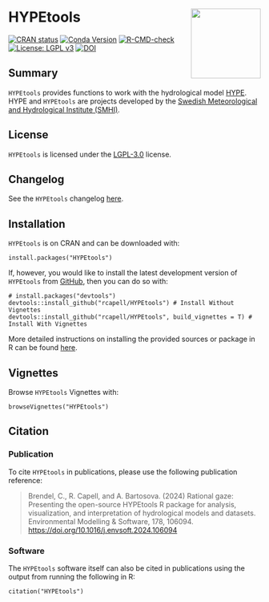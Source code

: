 # HYPEtools <a href='https://github.com/rcapell/HYPEtools'><img src="man/figures/logo.png" align="right" height="139"/></a>

<!-- badges: start -->
[![CRAN status](https://www.r-pkg.org/badges/version/HYPEtools)](https://CRAN.R-project.org/package=HYPEtools)
[![Conda Version](https://img.shields.io/conda/vn/conda-forge/r-hypetools.svg)](https://anaconda.org/conda-forge/r-hypetools)
[![R-CMD-check](https://github.com/rcapell/HYPEtools/actions/workflows/R-CMD-check.yaml/badge.svg)](https://github.com/rcapell/HYPEtools/actions/workflows/R-CMD-check.yaml)
[![License: LGPL v3](https://img.shields.io/badge/License-LGPL_v3-blue.svg)](https://www.gnu.org/licenses/lgpl-3.0)
[![DOI](https://zenodo.org/badge/DOI/10.5281/zenodo.7627955.svg)](https://doi.org/10.5281/zenodo.7627955)
<!-- badges: end -->

## Summary

`HYPEtools` provides functions to work with the hydrological model [HYPE](https://hypeweb.smhi.se/model-water/). HYPE and `HYPEtools` are projects developed by the [Swedish Meteorological and Hydrological Institute (SMHI)](https://www.smhi.se/en).

## License

`HYPEtools` is licensed under the [LGPL-3.0](https://www.gnu.org/licenses/lgpl-3.0) license.

## Changelog

See the `HYPEtools` changelog [here](NEWS.md).

## Installation

`HYPEtools` is on CRAN and can be downloaded with:

```{r}
install.packages("HYPEtools")
```

If, however, you would like to install the latest development version of `HYPEtools` from [GitHub](https://github.com/rcapell/HYPEtools), then you can do so with:

```{r}
# install.packages("devtools")
devtools::install_github("rcapell/HYPEtools") # Install Without Vignettes
devtools::install_github("rcapell/HYPEtools", build_vignettes = T) # Install With Vignettes
```

More detailed instructions on installing the provided sources or package in R can be found [here](https://github.com/rcapell/HYPEtools/wiki/Install-and-Update-HYPEtools-from-github).

## Vignettes

Browse `HYPEtools` Vignettes with:

```{r}
browseVignettes("HYPEtools")
```

## Citation

### Publication
To cite `HYPEtools` in publications, please use the following publication reference:
> Brendel, C., R. Capell, and A. Bartosova. (2024) Rational gaze: Presenting the open-source HYPEtools R package for analysis, visualization, and interpretation of hydrological models and datasets. Environmental Modelling & Software, 178, 106094. https://doi.org/10.1016/j.envsoft.2024.106094

### Software
The `HYPEtools` software itself can also be cited in publications using the output from running the following in R:
```{r}
citation("HYPEtools")
```
